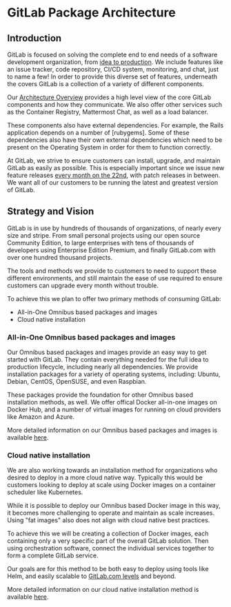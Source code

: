 # GitLab Package Architecture

## Introduction 

GitLab is focused on solving the complete end to end needs of a software development organization, from [idea to production](https://about.gitlab.com/direction/#vision). We include features like an issue tracker, code repository, CI/CD system, monitoring, and chat, just to name a few! In order to provide this diverse set of features, underneath the covers GitLab is a collection of a variety of different components. 

Our [Architecture Overview](https://docs.gitlab.com/ce/development/architecture.html) provides a high level view of the core GitLab components and how they communicate. We also offer other services such as the Container Registry, Mattermost Chat, as well as a load balancer. 

These components also have external dependencies. For example, the Rails application depends on a number of [rubygems]. Some of these dependencies also have their own external dependencies which need to be present on the Operating System in order for them to function correctly.

At GitLab, we strive to ensure customers can install, upgrade, and maintain GitLab as easily as possible. This is especially important since we issue new feature releases [every month on the 22nd](https://about.gitlab.com/release-list/), with patch releases in between. We want all of our customers to be running the latest and greatest version of GitLab.

## Strategy and Vision

GitLab is in use by hundreds of thousands of organizations, of nearly every size and stripe. From small personal projects using our open source Community Edition, to large enterprises with tens of thousands of developers using Enterprise Edition Premium, and finally GitLab.com with over one hundred thousand projects.  

The tools and methods we provide to customers to need to support these different environments, and still maintain the ease of use required to ensure customers can upgrade every month without trouble. 

To achieve this we plan to offer two primary methods of consuming GitLab:
* All-in-One Omnibus based packages and images
* Cloud native installation 

### All-in-One Omnibus based packages and images

Our Omnibus based packages and images provide an easy way to get started with GitLab. They contain everything needed for the full idea to production lifecycle, including nearly all dependencies.  We provide installation packages for a variety of operating systems, including: Ubuntu, Debian, CentOS, OpenSUSE, and even Raspbian. 

These packages provide the foundation for other Omnibus based installation methods, as well. We offer offical Docker all-in-one images on Docker Hub, and a number of virtual images for running on cloud providers like Amazon and Azure.

More detailed information on our Omnibus based packages and images is available [here](omnibus_packages.html).

### Cloud native installation

We are also working towards an installation method for organizations who desired to deploy in a more cloud native way. Typically this would be customers looking to deploy at scale using Docker images on a container scheduler like Kubernetes.

While it is possible to deploy our Omnibus based Docker image in this way, it becomes more challenging to operate and maintain as scale increases. Using "fat images" also does not align with cloud native best practices.

To achieve this we will be creating a collection of Docker images, each containing only a very specific part of the overall GitLab solution. Then using orchestration software, connect the individual services together to form a complete GitLab service.

Our goals are for this method to be both easy to deploy using tools like Helm, and easily scalable to [GitLab.com levels](http://monitor.gitlab.net) and beyond. 

More detailed information on our cloud native installation method is available [here](cloud_native.html).
